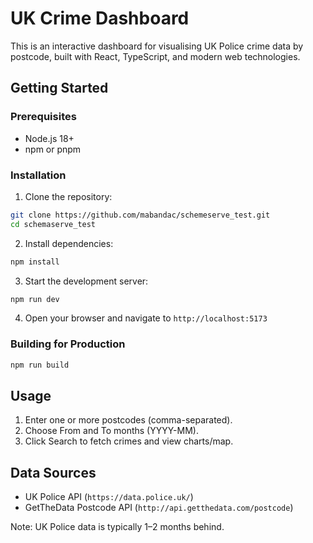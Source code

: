 # UK Crime Dashboard

This is an interactive dashboard for visualising UK Police crime data by postcode, built with React, TypeScript, and modern web technologies.

## Getting Started

### Prerequisites

- Node.js 18+
- npm or pnpm

### Installation

1. Clone the repository:

```bash
git clone https://github.com/mabandac/schemeserve_test.git
cd schemaserve_test
```

2. Install dependencies:

```bash
npm install
```

3. Start the development server:

```bash
npm run dev
```

4. Open your browser and navigate to `http://localhost:5173`

### Building for Production

```bash
npm run build
```

## Usage
1. Enter one or more postcodes (comma-separated).
2. Choose From and To months (YYYY-MM).
3. Click Search to fetch crimes and view charts/map.

## Data Sources
- UK Police API (`https://data.police.uk/`)
- GetTheData Postcode API (`http://api.getthedata.com/postcode`)

Note: UK Police data is typically 1–2 months behind.
